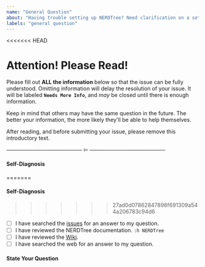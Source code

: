 ```yaml
---
name: "General Question"
about: "Having trouble setting up NERDTree? Need clarification on a setting? Ask your question here."
labels: "general question"
---
```

<<<<<<< HEAD

# Attention! Please Read!

Please fill out **ALL the information** below so that the issue can be fully understood. Omitting information will delay the resolution of your issue. It will be labeled **`Needs More Info`**, and *may* be closed until there is enough information.

Keep in mind that others may have the same question in the future. The better your information, the more likely they'll be able to help themselves.

After reading, and before submitting your issue, please remove this introductory text.

──────────────────── ✄ ────────────────────

#### Self-Diagnosis
=======
<!-- Attention! Please Read!

Please fill out ALL the information below so that the issue can be fully
understood. Omitting information will delay the resolution of your issue. It
will be labeled "Needs More Info", and may be closed until there is enough
information.

Keep in mind that others may have the same question in the future. The better
your information, the more likely they'll be able to help themselves. -->

#### Self-Diagnosis
<!-- Check the boxes after creating the issue, or use [x]. -->
>>>>>>> 27ad0d07862847896f691309a544a206783c94d6
- [ ] I have searched the [issues](https://github.com/scrooloose/nerdtree/issues) for an answer to my question.
- [ ] I have reviewed the NERDTree documentation. `:h NERDTree`
- [ ] I have reviewed the [Wiki](https://github.com/scrooloose/nerdtree/wiki).
- [ ] I have searched the web for an answer to my question.

#### State Your Question

